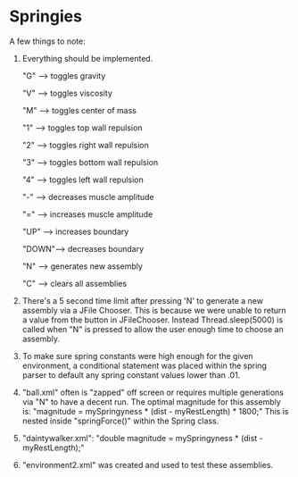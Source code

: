 Springies
=========

A few things to note:

1. Everything should be implemented. 
     
      "G"   --> toggles gravity

      "V"   --> toggles viscosity
      
      "M"   --> toggles center of mass
      
      "1"   --> toggles top wall repulsion
      
      "2"   --> toggles right wall repulsion
      
      "3"   --> toggles bottom wall repulsion
      
      "4"   --> toggles left wall repulsion
      
      "-"   --> decreases muscle amplitude
      
      "="   --> increases muscle amplitude
      
      "UP"  --> increases boundary
      
      "DOWN"--> decreases boundary
      
      "N"   --> generates new assembly
      
      "C"   --> clears all assemblies


2. There's a 5 second time limit after pressing 'N' to generate a new assembly via a JFile Chooser. This is because we were unable to return a value from the button in JFileChooser. Instead Thread.sleep(5000) is called when "N" is pressed to allow the user enough time to choose an assembly.

3. To make sure spring constants were high enough for the given environment, a conditional statement was placed within the spring parser to default any spring constant values lower than .01.

4. "ball.xml" often is "zapped" off screen or requires multiple generations via "N" to have a decent run. The optimal magnitude for this assembly is: "magnitude = mySpringyness * (dist - myRestLength) * 1800;" This is nested inside "springForce()" within the Spring class.

5. "daintywalker.xml": "double magnitude = mySpringyness * (dist - myRestLength);"

6. "environment2.xml" was created and used to test these assemblies.


  
